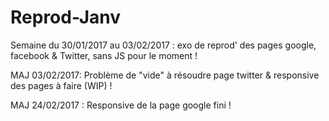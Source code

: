 # Reprod-Janv
Semaine du 30/01/2017 au 03/02/2017 : exo de reprod' des pages google, facebook & Twitter, sans JS pour le moment !

MAJ 03/02/2017: Problème de "vide" à résoudre page twitter & responsive des pages à faire (WIP) !

MAJ 24/02/2017 : Responsive de la page google fini !

